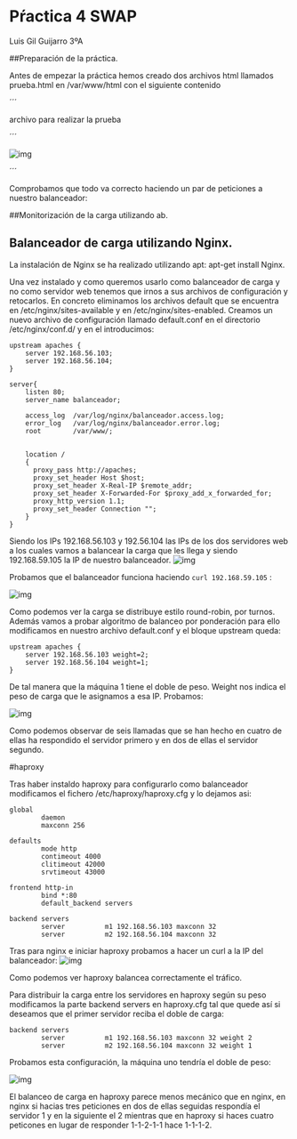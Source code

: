 # Pŕactica 4 SWAP

Luis Gil Guijarro 3ºA


##Preparación de la práctica.


Antes de empezar la práctica hemos creado dos archivos html llamados prueba.html
en /var/www/html con el siguiente contenido

´´´
<html>
<head>
<title> prueba</title>
</head>
<body>
archivo para realizar la prueba 
</body>
</html>

´´´

![img](https://github.com/LuisGi93/swap2016/blob/master/practica4/imagenes/test.png)

´´´

Comprobamos que todo va correcto haciendo un par de peticiones a nuestro balanceador:


##Monitorización de la carga utilizando ab.
## Balanceador de carga utilizando Nginx.

La instalación de Nginx se ha realizado utilizando apt:  apt-get install Nginx.

Una vez instalado y como queremos usarlo como balanceador de carga y no como servidor web tenemos que irnos a sus archivos de configuración y retocarlos. En concreto eliminamos los archivos default que se encuentra en /etc/nginx/sites-available y en /etc/nginx/sites-enabled.
Creamos un nuevo archivo de configuración llamado default.conf en el directorio /etc/nginx/conf.d/ y en el introducimos:

```
upstream apaches {
	server 192.168.56.103;
	server 192.168.56.104;
}

server{
	listen 80;
	server_name balanceador;
	
	access_log	/var/log/nginx/balanceador.access.log;
	error_log	/var/log/nginx/balanceador.error.log;
	root		/var/www/;


	location /
	{
	  proxy_pass http://apaches;
	  proxy_set_header Host $host;
	  proxy_set_header X-Real-IP $remote_addr;
	  proxy_set_header X-Forwarded-For $proxy_add_x_forwarded_for;
	  proxy_http_version 1.1;
	  proxy_set_header Connection "";
	}
}
```
Siendo los IPs 192.168.56.103 y 192.56.104 las IPs de los dos servidores web a los cuales vamos a balancear la carga que les llega y siendo 192.168.59.105 la IP de nuestro balanceador.
![img](https://github.com/LuisGi93/swap2016/blob/master/practica3/imagenes/nginx_balanceador.png)

Probamos que el balanceador funciona haciendo ```curl 192.168.59.105``` :

![img](https://github.com/LuisGi93/swap2016/blob/master/practica3/imagenes/nginx_probando.png)


Como podemos ver la carga se distribuye estilo round-robin, por turnos. Además vamos a probar algoritmo de balanceo por ponderación para ello modificamos en nuestro archivo default.conf y el bloque upstream queda:

```
upstream apaches {
	server 192.168.56.103 weight=2;
	server 192.168.56.104 weight=1;
}
```
De tal manera que la máquina 1 tiene el doble de peso. Weight nos indica el peso de carga que le asignamos a esa IP. Probamos:

![img](https://github.com/LuisGi93/swap2016/blob/master/practica3/imagenes/nginx_peso.png)

Como podemos observar de seis llamadas que se han hecho en cuatro de ellas ha respondido el servidor primero y en dos de ellas el servidor segundo.



#haproxy

Tras haber instaldo haproxy para configurarlo como balanceador modificamos el fichero /etc/haproxy/haproxy.cfg y lo dejamos asi:
```
global
        daemon
        maxconn 256

defaults
        mode http
        contimeout 4000
        clitimeout 42000
        srvtimeout 43000

frontend http-in
        bind *:80
        default_backend servers

backend servers
        server          m1 192.168.56.103 maxconn 32
        server          m2 192.168.56.104 maxconn 32
```
Tras para nginx e iniciar haproxy probamos a hacer un curl a la IP del balanceador:
![img](https://github.com/LuisGi93/swap2016/blob/master/practica3/imagenes/haproxy_balanceador.png)

Como podemos ver haproxy balancea correctamente el tráfico.

Para distribuir la carga entre los servidores en haproxy según su peso modificamos la parte backend servers en haproxy.cfg tal que quede así si deseamos que el primer servidor reciba el doble de carga:

```
backend servers
        server          m1 192.168.56.103 maxconn 32 weight 2
        server          m2 192.168.56.104 maxconn 32 weight 1
```
Probamos esta configuración, la máquina uno tendría el doble de peso:

![img](https://github.com/LuisGi93/swap2016/blob/master/practica3/imagenes/haproxy_peso.png)

El balanceo de carga en haproxy parece menos mecánico que en nginx, en nginx si hacias tres peticiones en dos de ellas seguidas respondía el servidor 1 y en la siguiente el 2 mientras que en haproxy si haces cuatro peticones en lugar de responder 1-1-2-1-1 hace 1-1-1-2.

